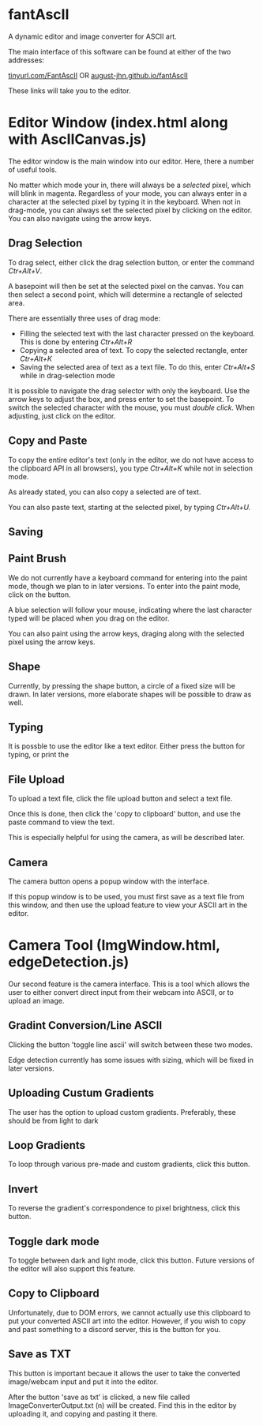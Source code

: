 # fantAscII
A dynamic editor and image converter for ASCII art.

The main interface of this software can be found at either of the two addresses:

<a href = 'https://tinyurl.com/FantAscII'>tinyurl.com/FantAscII</a> OR <a href = 
'https://august-jhn.github.io/fantAscII'>august-jhn.github.io/fantAscII</a>

These links will take you to the editor.

# Editor Window (index.html along with AscIICanvas.js)

The editor window is the main window into our editor. Here, there a number of useful tools.

No matter which mode your in, there will always be a <i>selected</i> pixel, which will blink in magenta. Regardless of your mode, you 
can always enter in a character at the selected pixel by typing it in the keyboard. When not in drag-mode, you can always set the 
selected pixel by clicking on the editor. You can also navigate using the arrow keys.

## Drag Selection

To drag select, either click the drag selection button, or enter the command <i>Ctr+Alt+V</i>.

A basepoint will then be set at the selected pixel on the canvas. You can then select a second point, which will determine a 
rectangle of selected area.

There are essentially three uses of drag mode: <ul> <li>Filling the selected text with the last character pressed on the keyboard. 
This is done by entering <i>Ctr+Alt+R</i></li> <li>Copying a selected area of text. To copy the selected rectangle, enter 
<i>Ctr+Alt+K</i></li> <li>Saving the selected area of text as a text file. To do this, enter <i>Ctr+Alt+S</i> while in drag-selection 
mode</li> </ul>

It is possible to navigate the drag selector with only the keyboard. Use the arrow keys to adjust the box, and press enter to set the 
basepoint. To switch the selected character with the mouse, you must <i>double click</i>. When adjusting, just click on the editor.

## Copy and Paste

To copy the entire editor's text (only in the editor, we do not have access to the clipboard API in all browsers), you type 
<i>Ctr+Alt+K</i> while not in selection mode.

As already stated, you can also copy a selected are of text.

You can also paste text, starting at the selected pixel, by typing <i>Ctr+Alt+U.</i>

## Saving



## Paint Brush

We do not currently have a keyboard command for entering into the paint mode, though we plan to in later versions. To enter into the 
paint mode, click on the button.

A blue selection will follow your mouse, indicating where the last character typed will be placed when you drag on the editor.

You can also paint using the arrow keys, draging along with the selected pixel using the arrow keys.

## Shape

Currently, by pressing the shape button, a circle of a fixed size will be drawn. In later versions, more elaborate shapes will be 
possible to draw as well.

## Typing

It is possble to use the editor like a text editor. Either press the button for typing, or print the

## File Upload

To upload a text file, click the file upload button and select a text file.

Once this is done, then click the 'copy to clipboard' button, and use the paste command to view the text.

This is especially helpful for using the camera, as will be described later.

## Camera

The camera button opens a popup window with the interface.

If this popup window is to be used, you must first save as a text file from this window, and then use the upload feature to view your 
ASCII art in the editor.



# Camera Tool (ImgWindow.html, edgeDetection.js)

Our second feature is the camera interface. This is a tool which allows the user to either convert direct input from their webcam 
into ASCII, or to upload an image.

## Gradint Conversion/Line ASCII

Clicking the button 'toggle line ascii' will switch between these two modes.

Edge detection currently has some issues with sizing, which will be fixed in later versions.

## Uploading Custum Gradients

The user has the option to upload custom gradients. Preferably, these should be from light to dark

## Loop Gradients

To loop through various pre-made and custom gradients, click this button.

## Invert

To reverse the gradient's correspondence to pixel brightness, click this button.

## Toggle dark mode

To toggle between dark and light mode, click this button. Future versions of the editor will also support this feature.

## Copy to Clipboard

Unfortunately, due to DOM errors, we cannot actually use this clipboard to put your converted ASCII art into the editor. However, if 
you wish to copy and past something to a discord server, this is the button for you.

## Save as TXT

This button is important becaue it allows the user to take the converted image/webcam input and put it into the editor.

After the button 'save as txt' is clicked, a new file called ImageConverterOutput.txt (n) will be created. Find this in the editor by 
uploading it, and copying and pasting it there.

